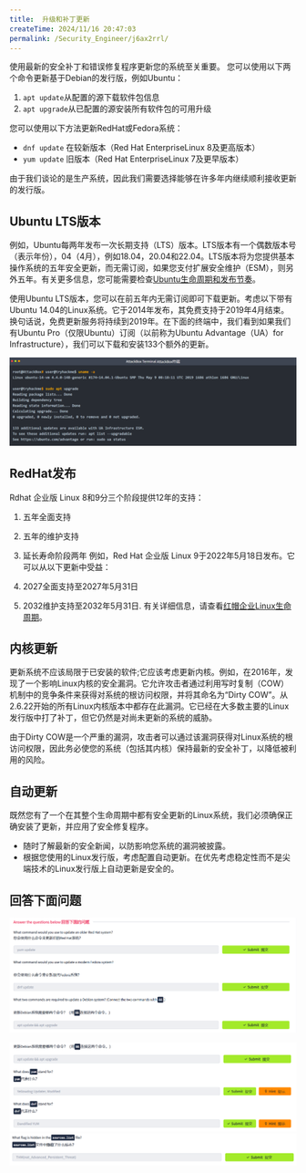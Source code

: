 ```yaml
---
title:  升级和补丁更新
createTime: 2024/11/16 20:47:03
permalink: /Security_Engineer/j6ax2rrl/
---
```

使用最新的安全补丁和错误修复程序更新您的系统至关重要。
您可以使用以下两个命令更新基于Debian的发行版，例如Ubuntu：

1. `apt update`从配置的源下载软件包信息
2. `apt upgrade`从已配置的源安装所有软件包的可用升级

您可以使用以下方法更新RedHat或Fedora系统：

- `dnf update` 在较新版本（Red Hat EnterpriseLinux 8及更高版本）
- `yum update` 旧版本（Red Hat EnterpriseLinux 7及更早版本）

由于我们谈论的是生产系统，因此我们需要选择能够在许多年内继续顺利接收更新的发行版。

## Ubuntu LTS版本

例如，Ubuntu每两年发布一次长期支持（LTS）版本。LTS版本有一个偶数版本号（表示年份），04（4月），例如18.04，20.04和22.04。LTS版本将为您提供基本操作系统的五年安全更新，而无需订阅，如果您支付扩展安全维护（ESM），则另外五年。有关更多信息，您可能需要检查[Ubuntu生命周期和发布节奏](https://ubuntu.com/about/release-cycle)。

使用Ubuntu LTS版本，您可以在前五年内无需订阅即可下载更新。考虑以下带有Ubuntu 14.04的Linux系统。它于2014年发布，其免费支持于2019年4月结束。换句话说，免费更新服务将持续到2019年。在下面的终端中，我们看到如果我们有Ubuntu Pro（仅限Ubuntu）订阅（以前称为Ubuntu Advantage（UA）for Infrastructure），我们可以下载和安装133个额外的更新。

![](assets/6.update_policies/file-20241022174826.png)

## RedHat发布

Rdhat 企业版 Linux 8和9分三个阶段提供12年的支持：
1. 五年全面支持
2. 五年的维护支持
3. 延长寿命阶段两年
例如，Red Hat 企业版 Linux 9于2022年5月18日发布。它可以从以下更新中受益：

1. 2027全面支持至2027年5月31日
2.  2032维护支持至2032年5月31日.
有关详细信息，请查看[红帽企业Linux生命周期](https://access.redhat.com/support/policy/updates/errata/)。

## 内核更新

更新系统不应该局限于已安装的软件;它应该考虑更新内核。例如，在2016年，发现了一个影响Linux内核的安全漏洞。它允许攻击者通过利用写时复制（COW）机制中的竞争条件来获得对系统的根访问权限，并将其命名为“Dirty COW”。从2.6.22开始的所有Linux内核版本中都存在此漏洞。它已经在大多数主要的Linux发行版中打了补丁，但它仍然是对尚未更新的系统的威胁。

由于Dirty COW是一个严重的漏洞，攻击者可以通过该漏洞获得对Linux系统的根访问权限，因此务必使您的系统（包括其内核）保持最新的安全补丁，以降低被利用的风险。

##  自动更新

既然您有了一个在其整个生命周期中都有安全更新的Linux系统，我们必须确保正确安装了更新，并应用了安全修复程序。

- 随时了解最新的安全新闻，以防影响您系统的漏洞被披露。
- 根据您使用的Linux发行版，考虑配置自动更新。在优先考虑稳定性而不是尖端技术的Linux发行版上自动更新是安全的。

## 回答下面问题

![](assets/6.update_policies/file-20241022180056.png)

![](assets/6.update_policies/file-20241022180127.png)
![](assets/6.update_policies/file-20241022180927.png)

